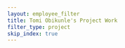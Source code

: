 ```yaml
---
layout: employee_filter
title: Tomi Obikunle's Project Work
filter_type: project
skip_index: true
---
```


